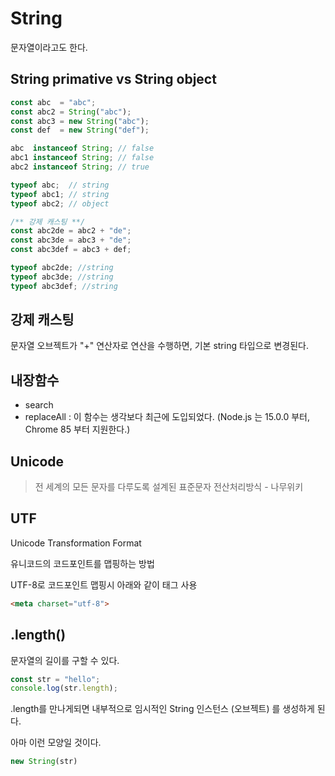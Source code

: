 # String

문자열이라고도 한다.

## String primative vs String object

```javascript
const abc  = "abc";
const abc2 = String("abc");
const abc3 = new String("abc");
const def  = new String("def");

abc  instanceof String; // false
abc1 instanceof String; // false
abc2 instanceof String; // true

typeof abc;  // string
typeof abc1; // string
typeof abc2; // object

/** 강제 캐스팅 **/
const abc2de = abc2 + "de";
const abc3de = abc3 + "de";
const abc3def = abc3 + def;

typeof abc2de; //string
typeof abc3de; //string
typeof abc3def; //string
```



## 강제 캐스팅

문자열 오브젝트가 "+" 연산자로 연산을 수행하면, 기본 string 타입으로 변경된다.



## 내장함수

- search
- replaceAll : 이 함수는 생각보다 최근에 도입되었다. (Node.js 는 15.0.0 부터, Chrome 85 부터 지원한다.)





## Unicode

> 전 세계의 모든 문자를 다루도록 설계된 표준문자 전산처리방식 - 나무위키





## UTF

Unicode Transformation Format

유니코드의 코드포인트를 맵핑하는 방법



UTF-8로 코드포인트 맵핑시 아래와 같이 태그 사용

```html
<meta charset="utf-8">
```





## .length()

문자열의 길이를 구할 수 있다. 

```javascript
const str = "hello";
console.log(str.length);
```

.length를 만나게되면 내부적으로 임시적인 String 인스턴스 (오브젝트) 를 생성하게 된다. 

아마 이런 모양일 것이다.

```javascript
new String(str)
```



